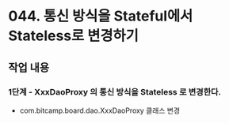 # 044. 통신 방식을 Stateful에서 Stateless로 변경하기

## 작업 내용

### 1단계 - XxxDaoProxy 의 통신 방식을 Stateless 로 변경한다.

- com.bitcamp.board.dao.XxxDaoProxy 클래스 변경
